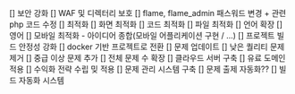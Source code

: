[] 보안 강화
    [] WAF 및 디렉터리 보호
    [] flame, flame_admin 패스워드 변경 + 관련 php 코드 수정
[] 최적화
    [] 화면 최적화
    [] 코드 최적화
    [] 파일 최적화
[] 언어 확장
    [] 영어
[] 모바일 최적화
    - 아이디어 종합(모바일 어플리케이션 구현 / ...)
[] 프로젝트 빌드 안정성 강화
    [] docker 기반 프로젝트로 전환
[] 문제 업데이트
    [] 낮은 퀄리티 문제 제거
    [] 중급 이상 문제 추가
    [] 전체 문제 수 확장
[] 클라우드 서버 구축
    [] 유료 도메인 적용
    [] 수익화 전략 수립 밎 적용
[] 문제 관리 시스템 구축
    [] 문제 출제 자동화??
    [] 빌드 자동화 시스템
